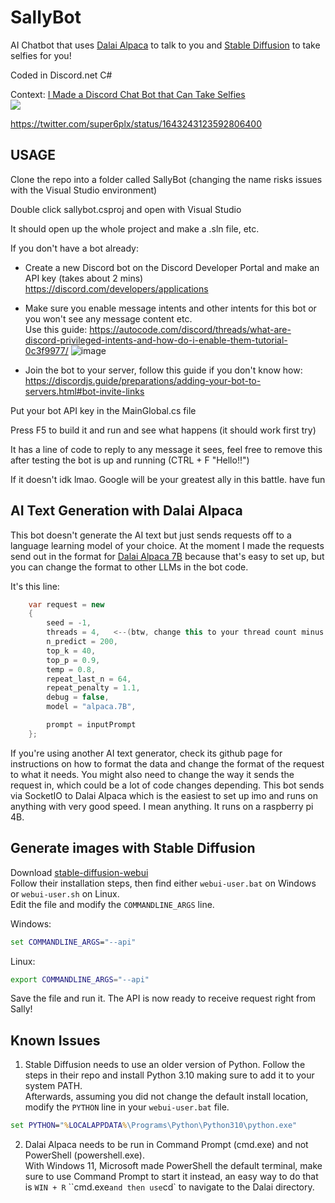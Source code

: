 # SallyBot
AI Chatbot that uses [Dalai Alpaca](https://github.com/cocktailpeanut/dalai) to talk to you and [Stable Diffusion](https://github.com/AUTOMATIC1111/stable-diffusion-webui) to take selfies for you!

Coded in Discord.net C#  

Context: [I Made a Discord Chat Bot that Can Take Selfies](https://www.youtube.com/watch?v=KM4a7RGG270)  
[![](https://markdown-videos.deta.dev/youtube/KM4a7RGG270)](https://youtu.be/KM4a7RGG270)

https://twitter.com/super6plx/status/1643243123592806400

## USAGE

Clone the repo into a folder called SallyBot (changing the name risks issues with the Visual Studio environment)

Double click sallybot.csproj and open with Visual Studio

It should open up the whole project and make a .sln file, etc.

If you don't have a bot already:

* Create a new Discord bot on the Discord Developer Portal and make an API key (takes about 2 mins) https://discord.com/developers/applications
            
* Make sure you enable message intents and other intents for this bot or you won't see any message content etc.  
Use this guide: https://autocode.com/discord/threads/what-are-discord-privileged-intents-and-how-do-i-enable-them-tutorial-0c3f9977/
![image](https://user-images.githubusercontent.com/11000195/230468248-10b014c7-db1e-4c33-96ef-5305c24c7b27.png)

* Join the bot to your server, follow this guide if you don't know how: https://discordjs.guide/preparations/adding-your-bot-to-servers.html#bot-invite-links

Put your bot API key in the MainGlobal.cs file

Press F5 to build it and run and see what happens (it should work first try)

It has a line of code to reply to any message it sees, feel free to remove this after testing the bot is up and running (CTRL + F "Hello!!")

If it doesn't idk lmao. Google will be your greatest ally in this battle. have fun


## AI Text Generation with Dalai Alpaca

This bot doesn't generate the AI text but just sends requests off to a language learning model of your choice. At the moment I made the requests send out in the format for [Dalai Alpaca 7B](https://github.com/cocktailpeanut/dalai) because that's easy to set up, but you can change the format to other LLMs in the bot code.

It's this line:
```c#
    var request = new
    {
        seed = -1,
        threads = 4,   <--(btw, change this to your thread count minus 2 for more speed)
        n_predict = 200,
        top_k = 40,
        top_p = 0.9,
        temp = 0.8,
        repeat_last_n = 64,
        repeat_penalty = 1.1,
        debug = false,
        model = "alpaca.7B",

        prompt = inputPrompt
    };          
```

If you're using another AI text generator, check its github page for instructions on how to format the data and change the format of the request to what it needs. You might also need to change the way it sends the request in, which could be a lot of code changes depending. This bot sends via SocketIO to Dalai Alpaca which is the easiest to set up imo and runs on anything with very good speed. I mean anything. It runs on a raspberry pi 4B.

## Generate images with Stable Diffusion
Download [stable-diffusion-webui](https://github.com/AUTOMATIC1111/stable-diffusion-webui)  
Follow their installation steps, then find either `webui-user.bat` on Windows or `webui-user.sh` on Linux.  
Edit the file and modify the `COMMANDLINE_ARGS` line.

Windows:
```bat
set COMMANDLINE_ARGS="--api"
```
Linux:
```sh
export COMMANDLINE_ARGS="--api"
```
Save the file and run it.  The API is now ready to receive request right from Sally!

## Known Issues

1. Stable Diffusion needs to use an older version of Python.  Follow the steps in their repo and install Python 3.10 making sure to add it to your system PATH.  
Afterwards, assuming you did not change the default install location, modify the `PYTHON` line in your `webui-user.bat` file.  
```bat
set PYTHON="%LOCALAPPDATA%\Programs\Python\Python310\python.exe"
```

2. Dalai Alpaca needs to be run in Command Prompt (cmd.exe) and not PowerShell (powershell.exe).  
With Windows 11, Microsoft made PowerShell the default terminal, make sure to use Command Prompt to start it instead, an easy way to do that is `WIN + R` ``cmd.exe` and then use `cd` to navigate to the Dalai directory.
